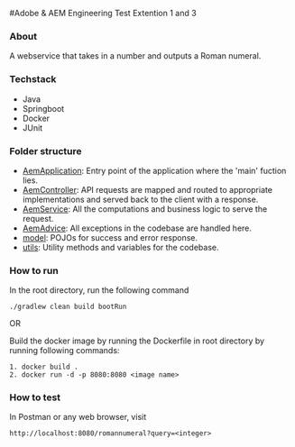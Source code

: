 #Adobe & AEM Engineering Test
Extention 1 and 3

### About
A webservice that takes in a number and outputs a Roman numeral.
### Techstack
   - Java
   - Springboot
   - Docker
   - JUnit

### Folder structure
- [AemApplication](src/main/java/AemApplication): Entry point of the application where the 'main' fuction lies.
- [AemController](src/main/java/controller/AemController): API requests are mapped and routed to appropriate implementations and served back to the client with a response.
- [AemService](src/main/java/business/AemService): All the computations and business logic to serve the request.
- [AemAdvice](src/main/java/handler/AemAdvice): All exceptions in the codebase are handled here.
- [model](src/main/java/model): POJOs for success and error response.
- [utils](src/main/java/utils): Utility methods and variables for the codebase.


### How to run

In the root directory, run the following command

    ./gradlew clean build bootRun

OR

Build the docker image by running the Dockerfile in root directory by running following commands: 

    1. docker build .
    2. docker run -d -p 8080:8080 <image name>


### How to test
In Postman or any web browser, visit
    
    http://localhost:8080/romannumeral?query=<integer>